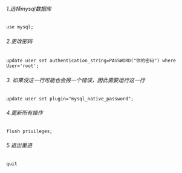 ###### 1.选择mysql数据库
```
use mysql;
```
###### 2.更改密码
```
update user set authentication_string=PASSWORD("你的密码") where User='root';
```
###### 3. 如果没这一行可能也会报一个错误，因此需要运行这一行
```
update user set plugin="mysql_native_password";
```
###### 4.更新所有操作
```
flush privileges;
```
###### 5.退出重进
```
quit
```
